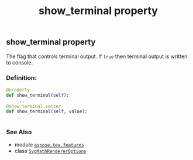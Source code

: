 ﻿---
title: show_terminal property
second_title: Aspose.TeX for Python via .NET API References
description: 
type: docs
weight: 100
url: /python-net/aspose.tex.features/svgmathrendereroptions/show_terminal/
is_root: false
---

## show_terminal property


The flag that controls terminal output. If `true` then terminal output is written to console.
### Definition:
```python
@property
def show_terminal(self):
    ...
@show_terminal.setter
def show_terminal(self, value):
    ...
```

### See Also
* module [`aspose.tex.features`](../../)
* class [`SvgMathRendererOptions`](/tex/python-net/aspose.tex.features/svgmathrendereroptions)
